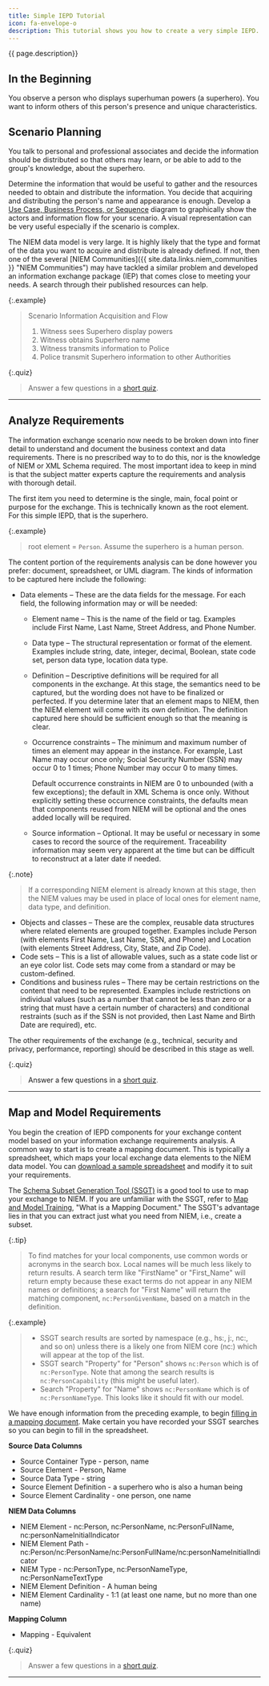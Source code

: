 ```yaml
---
title: Simple IEPD Tutorial
icon: fa-envelope-o
description: This tutorial shows you how to create a very simple IEPD. Once you are comfortable with the process and output, you can move on to [more complex](/training/iepd-developer/) IEPDs.
---
```


{{ page.description}}

## In the Beginning

You observe a person who displays superhuman powers (a superhero). You want to inform others of this person's presence and unique characteristics.

## Scenario Planning

<!--
You review background information related to your information exchange, assess resource impact, understand business context, and identify information exchange business scenarios.

sources:
IEPD Tutorials from /iepd-starter-kit/iepd-tutorials/
Dropbox (GaTech)/NIEM-FA807514D0018-0018/training/2010-05-18-walmsley-creating-a-niem-2.1-iepd/2010-05-18-walmsley-creating-a-niem-2.1-iepd.pdf
-->

You talk to personal and professional associates and decide the information should be distributed so that others may learn, or be able to add to the group's knowledge, about the superhero.

Determine the information that would be useful to gather and the resources needed to obtain and distribute the information. You decide that acquiring and distributing the person's name and appearance is enough. Develop a [Use Case, Business Process, or Sequence](/training/iepd-developer/scenario-planning/) diagram to graphically show the actors and information flow for your scenario. A visual representation can be very useful especially if the scenario is complex.

The NIEM data model is very large. It is highly likely that the type and format of the data you want to acquire and distribute is already defined. If not, then one of the several [NIEM Communities]({{ site.data.links.niem_communities }} "NIEM Communities") may have tackled a similar problem and developed an information exchange package (IEP) that comes close to meeting your needs. A search through their published resources can help.

{:.example}
>Scenario Information Acquisition and Flow
>
>1. Witness sees Superhero display powers
>1. Witness obtains Superhero name
>1. Witness transmits information to Police
>1. Police transmit Superhero information to other Authorities

{:.quiz}
> Answer a few questions in a [short quiz](/training/iepd-developer/simple-iepd-tutorial/quiz-1).
<a name="quiz-1-return"/>

---

## Analyze Requirements

The information exchange scenario now needs to be broken down into finer detail to understand and document the business context and data requirements. There is no prescribed way to to do this, nor is the knowledge of NIEM or XML Schema required. The most important idea to keep in mind is that the subject matter experts capture the requirements and analysis with thorough detail.

The first item you need to determine is the single, main, focal point or purpose for the exchange. This is technically known as the root element. For this simple IEPD, that is the superhero.

{:.example}
> root element = `Person`. Assume the superhero is a human person.

The content portion of the requirements analysis can be done however you prefer: document, spreadsheet, or UML diagram.  The kinds of information to be captured here include the following:

- Data elements – These are the data fields for the message.  For each field, the following information may or will be needed:
  - Element name – This is the name of the field or tag.  Examples include First Name, Last Name, Street Address, and Phone Number.
  - Data type – The structural representation or format of the element. Examples include string, date, integer, decimal, Boolean, state code set, person data type, location data type.
  - Definition – Descriptive definitions will be required for all components in the exchange. At this stage, the semantics need to be captured, but the wording does not have to be finalized or perfected. If you determine later that an element maps to NIEM, then the NIEM element will come with its own definition. The definition captured here should be sufficient enough so that the meaning is clear.
  - Occurrence constraints – The minimum and maximum number of times an element may appear in the instance. For example, Last Name may occur once only; Social Security Number (SSN) may occur 0 to 1 times; Phone Number may occur 0 to many times.

    Default occurrence constraints in NIEM are 0 to unbounded (with a few exceptions); the default in XML Schema is once only.  Without explicitly setting these occurrence constraints, the defaults mean that components reused from NIEM will be optional and the ones added locally will be required.
  - Source information – Optional. It may be useful or necessary in some cases to record the source of the requirement. Traceability information may seem very apparent at the time but can be difficult to reconstruct at a later date if needed.

{:.note}
>If a corresponding NIEM element is already known at this stage, then the NIEM values may be used in place of local ones for element name, data type, and definition.

- Objects and classes – These are the complex, reusable data structures where related elements are grouped together.  Examples include Person (with elements First Name, Last Name, SSN, and Phone) and Location (with elements Street Address, City, State, and Zip Code).
- Code sets – This is a list of allowable values, such as a state code list or an eye color list.  Code sets may come from a standard or may be custom-defined.
- Conditions and business rules – There may be certain restrictions on the content that need to be represented.  Examples include restrictions on individual values (such as a number that cannot be less than zero or a string that must have a certain number of characters) and conditional restraints (such as if the SSN is not provided, then Last Name and Birth Date are required), etc.

The other requirements of the exchange (e.g., technical, security and privacy, performance, reporting) should be described in this stage as well.

{:.quiz}
> Answer a few questions in a [short quiz](/training/iepd-developer/simple-iepd-tutorial/quiz-2).
<a name="quiz-2-return"/>

---

## Map and Model Requirements

You begin the creation of IEPD components for your exchange content model based on your information exchange requirements analysis.  A common way to start is to create a mapping document. This is typically a spreadsheet, which maps your local exchange data elements to the NIEM data model. You can [download a sample spreadsheet](/training/iepd-developer/map-and-model/assets/SampleEmptyMappingDocument.xlsx "Sample Mapping Document") and modify it to suit your requirements.

The [Schema Subset Generation Tool (SSGT)](/reference/tools/ssgt/ "Schema Subset Generation Tool (SSGT)") is a good tool to use to map your exchange to NIEM. If you are unfamiliar with the SSGT, refer to [Map and Model Training](/training/iepd-developer/map-and-model/ "Map and Model Training"), "What is a Mapping Document." The SSGT's advantage lies in that you can extract just what you need from NIEM, i.e., create a subset.

{:.tip}
>To find matches for your local components, use common words or acronyms in the search box.  Local names will be much less likely to return results.  A search term like "FirstName" or "First_Name" will return empty because these exact terms do not appear in any NIEM names or definitions; a search for "First Name" will return the matching component, `nc:PersonGivenName`, based on a match in the definition.

{:.example}
>
>- SSGT search results are sorted by namespace (e.g., hs:, j:, nc:, and so on) unless there is a likely one from NIEM core (nc:) which will appear at the top of the list.
>- SSGT search "Property" for "Person" shows `nc:Person` which is of `nc:PersonType`. Note that among the search results is `nc:PersonCapability` (this might be useful later).
>- Search "Property" for "Name" shows `nc:PersonName` which is of `nc:PersonNameType`. This looks like it should fit with our model.

We have enough information from the preceding example, to begin [filling in a mapping document](/training/iepd-developer/map-and-model/). Make certain you have recorded your SSGT searches so you can begin to fill in the spreadsheet.

**Source Data Columns**

- Source Container Type - person, name
- Source Element - Person, Name
- Source Data Type - string
- Source Element Definition - a superhero who is also a human being
- Source Element Cardinality - one person, one name

**NIEM Data Columns**

- NIEM Element - nc:Person, nc:PersonName, nc:PersonFullName, nc:personNameInitialIndicator
- NIEM Element Path - nc:Person/nc:PersonName/nc:PersonFullName/nc:personNameInitialIndicator
- NIEM Type - nc:PersonType, nc:PersonNameType, nc:PersonNameTextType
- NIEM Element Definition - A human being
- NIEM Element Cardinality - 1:1 (at least one name, but no more than one name)

**Mapping Column**

- Mapping - Equivalent

{:.quiz}
> Answer a few questions in a [short quiz](/training/iepd-developer/simple-iepd-tutorial/quiz-3).
<a name="quiz-3-return"/>

---

<!--
### Build and Validate

You create a set of exchange-specific, NIEM-conformant XML schemas that implement the exchange content model created for the exchange and validate them. Components in this phase also include other XML documents generated from NIEM tools (e.g., Wantlist).

### Assemble and Document

You prepare and package all related files for the IEPD into a single, self‐contained, self-documented, portable archive file. You then should perform a peer review to ensure artifact consistency within the IEPD and with other IEPDs.

### Publish and Implement

You implement the IEPD into production and publish the IEPD for search, discovery, and reuse.
-->